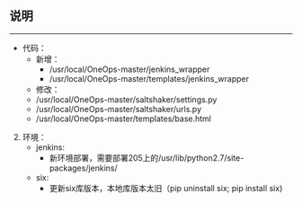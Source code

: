 ## 说明
----
* 代码：
    * 新增：
    	* /usr/local/OneOps-master/jenkins_wrapper
    	* /usr/local/OneOps-master/templates/jenkins_wrapper
    * 修改：
	* /usr/local/OneOps-master/saltshaker/settings.py
	* /usr/local/OneOps-master/saltshaker/urls.py
	* /usr/local/OneOps-master/templates/base.html

		
2. 环境：
	* jenkins:
		* 新环境部署，需要部署205上的/usr/lib/python2.7/site-packages/jenkins/
	* six:
		* 更新six库版本，本地库版本太旧（pip uninstall six; pip install six)
